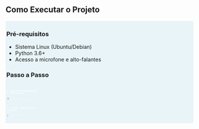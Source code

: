 ## Como Executar o Projeto
<div style="background: #e8f4f8; padding: 2px; border-radius: 1px; height: auto; overflow: auto;">
  <h3>Pré-requisitos</h3>
  <ul>
    <li>Sistema Linux (Ubuntu/Debian)</li>
    <li>Python 3.6+</li>
    <li>Acesso a microfone e alto-falantes</li>
  </ul>
  
  <h3>Passo a Passo</h3>
  <pre style="background: #e8f4f8; color: white; padding: 1.5px; font-size: 0.2em; max-height: 20vh;">

# 1. Instalar dependências e bibliotecas
```bash
sudo apt-get update
sudo apt install python3-pip portaudio19-dev
pip install numpy matplotlib sounddevice scipy
```

# 2. Clonar repositório e executar
```bash
git clone https://github.com/seu-usuario/sinais_telecomunicacao.git
cd sinais_telecomunicacao
python3 index.py</pre>
```

</div>

